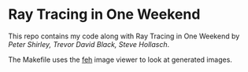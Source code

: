 # Ray Tracing in One Weekend
This repo contains my code along with Ray Tracing in One Weekend by _Peter Shirley, Trevor David Black, Steve Hollasch_.

The Makefile uses the [feh](https://feh.finalrewind.org/) image viewer to look at generated images.
